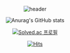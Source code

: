 <div align=center>
  
  ![header](https://capsule-render.vercel.app/api?type=waving&color=0:E5FF00,100:0FC700&height=300&text=welcome&fontSize=95&fontColor=FFFFFF&fontAlignY=35&animation=fadeIn&desc=HeeSeon's%20GitHub&descSize=35&descAlignY=55)
  
  ![Anurag's GitHub stats](https://github-readme-stats.vercel.app/api?username=hsgh085&show_icons=true&theme=radical)
  
  [![Solved.ac
프로필](http://mazassumnida.wtf/api/v2/generate_badge?boj={handle})](https://solved.ac/{lynn917})
  
  [![Hits](https://hits.seeyoufarm.com/api/count/incr/badge.svg?url=https%3A%2F%2Fgithub.com%2Fhsgh085&count_bg=%2379C83D&title_bg=%23065300&icon=furrynetwork.svg&icon_color=%23E7E7E7&title=visit&edge_flat=false)](https://hits.seeyoufarm.com)
  
</div>
<!--
**hsgh085/hsgh085** is a ✨ _special_ ✨ repository because its `README.md` (this file) appears on your GitHub profile.

Here are some ideas to get you started:

- 🔭 I’m currently working on ...
- 🌱 I’m currently learning ...
- 👯 I’m looking to collaborate on ...
- 🤔 I’m looking for help with ...
- 💬 Ask me about ...
- 📫 How to reach me: ...
- 😄 Pronouns: ...
- ⚡ Fun fact: ...
-->
